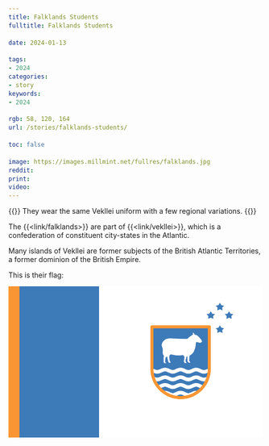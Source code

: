 ```yaml
---
title: Falklands Students
fulltitle: Falklands Students

date: 2024-01-13

tags:
- 2024
categories:
- story
keywords:
- 2024

rgb: 58, 120, 164
url: /stories/falklands-students/

toc: false

image: https://images.millmint.net/fullres/falklands.jpg
reddit:
print:
video:
---
```

{{<note caption>}}
They wear the same Vekllei uniform with a few regional variations.
{{</note>}}

The {{<link/falklands>}} are part of {{<link/vekllei>}}, which is a confederation of constituent city-states in the Atlantic.

Many islands of Vekllei are former subjects of the British Atlantic Territories, a former dominion of the British Empire.

This is their flag:

![image of the falklands flag](/svg/flags/falklands.svg)